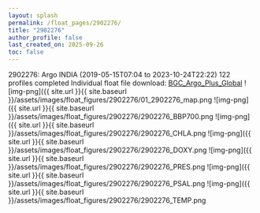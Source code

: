 ```yaml
---
layout: splash
permalink: /float_pages/2902276/
title: "2902276"
author_profile: false
last_created_on: 2025-09-26
toc: false
---
```

 
2902276: Argo INDIA (2019-05-15T07:04 to 2023-10-24T22:22)
122 profiles completed
Individual float file download: [BGC_Argo_Plus_Global](https://ftp.soest.hawaii.edu/bgc_argo_plus/Individual_Floats/outliers_removed/2902276_Sprof_processed.nc)
![img-png]({{ site.url }}{{ site.baseurl }}/assets/images/float_figures/2902276/01_2902276_map.png
![img-png]({{ site.url }}{{ site.baseurl }}/assets/images/float_figures/2902276/2902276_BBP700.png
![img-png]({{ site.url }}{{ site.baseurl }}/assets/images/float_figures/2902276/2902276_CHLA.png
![img-png]({{ site.url }}{{ site.baseurl }}/assets/images/float_figures/2902276/2902276_DOXY.png
![img-png]({{ site.url }}{{ site.baseurl }}/assets/images/float_figures/2902276/2902276_PRES.png
![img-png]({{ site.url }}{{ site.baseurl }}/assets/images/float_figures/2902276/2902276_PSAL.png
![img-png]({{ site.url }}{{ site.baseurl }}/assets/images/float_figures/2902276/2902276_TEMP.png
